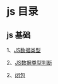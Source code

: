# js 目录

## js 基础

1、[JS数据类型](./js/data.md)

2、[JS数据类型判断](./base/data-judge.md)

2、[闭包](./base/closure.md)